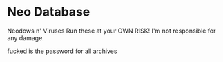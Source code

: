 # Neo Database


Neodows n' Viruses
Run these at your OWN RISK!
I'm not responsible for any damage.

fucked is the password for all archives
